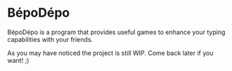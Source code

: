# BépoDépo
BépoDépo is a program that provides useful games to enhance your typing capabilities with your friends.

As you may have noticed the project is still WIP. Come back later if you want! ;)
